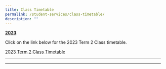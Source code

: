 ```yaml
---
title: Class Timetable
permalink: /student-services/class-timetable/
description: ""
---
```

<p><strong><u>2023</u></strong></p>
<p>Click on the link below for the 2023 Term 2 Class timetable.</p>
<p><a href="/files/2023_sem 1 term 2 class tt_updated 300323_.pdf" target="_blank" rel="noopener">2023 Term 2 Class Timetable</a><br></p><hr><hr>